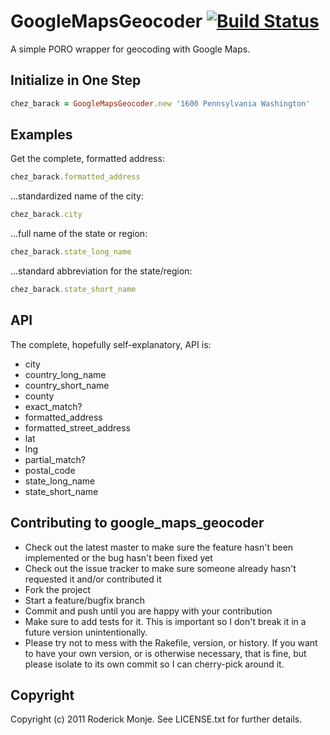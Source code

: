 # GoogleMapsGeocoder [![Build Status](https://secure.travis-ci.org/ivanoblomov/google_maps_geocoder.png)](http://travis-ci.org/ivanoblomov/google_maps_geocoder)

A simple PORO wrapper for geocoding with Google Maps.

## Initialize in One Step

```ruby
chez_barack = GoogleMapsGeocoder.new '1600 Pennsylvania Washington'
```

## Examples

Get the complete, formatted address:

```ruby
chez_barack.formatted_address
```

...standardized name of the city:

```ruby
chez_barack.city
```

...full name of the state or region:

```ruby
chez_barack.state_long_name
```

...standard abbreviation for the state/region:

```ruby
chez_barack.state_short_name
```

## API

The complete, hopefully self-explanatory, API is:

* city
* country_long_name
* country_short_name
* county
* exact_match?
* formatted_address
* formatted_street_address
* lat
* lng
* partial_match?
* postal_code
* state_long_name
* state_short_name

## Contributing to google_maps_geocoder

* Check out the latest master to make sure the feature hasn't been implemented or the bug hasn't been fixed yet
* Check out the issue tracker to make sure someone already hasn't requested it and/or contributed it
* Fork the project
* Start a feature/bugfix branch
* Commit and push until you are happy with your contribution
* Make sure to add tests for it. This is important so I don't break it in a future version unintentionally.
* Please try not to mess with the Rakefile, version, or history. If you want to have your own version, or is otherwise necessary, that is fine, but please isolate to its own commit so I can cherry-pick around it.

## Copyright

Copyright (c) 2011 Roderick Monje. See LICENSE.txt for further details.